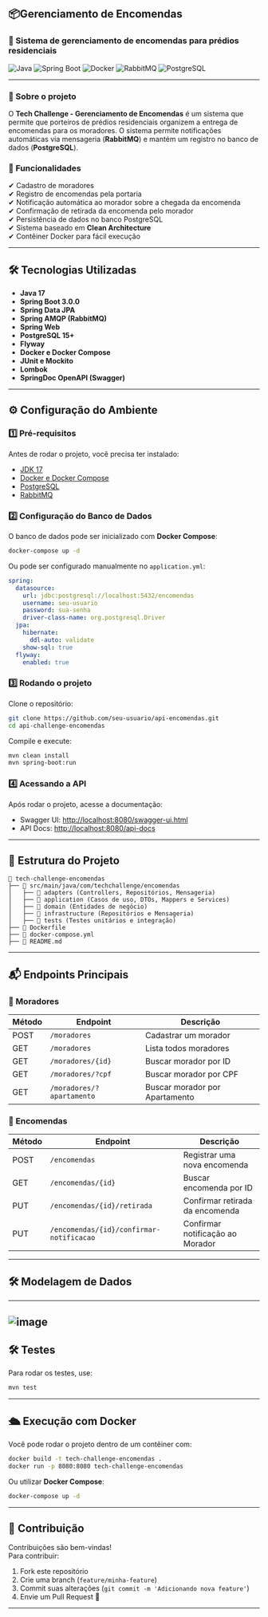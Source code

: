 ## **📦Gerenciamento de Encomendas**
### 🏢 Sistema de gerenciamento de encomendas para prédios residenciais

![Java](https://img.shields.io/badge/Java-17-blue) ![Spring Boot](https://img.shields.io/badge/Spring%20Boot-3.0.0-brightgreen) ![Docker](https://img.shields.io/badge/Docker-✔-blue) ![RabbitMQ](https://img.shields.io/badge/RabbitMQ-✔-orange) ![PostgreSQL](https://img.shields.io/badge/PostgreSQL-✔-blue)

---

### **📌 Sobre o projeto**
O **Tech Challenge - Gerenciamento de Encomendas** é um sistema que permite que porteiros de prédios residenciais organizem a entrega de encomendas para os moradores. O sistema permite notificações automáticas via mensageria (**RabbitMQ**) e mantém um registro no banco de dados (**PostgreSQL**).  

### **🚀 Funcionalidades**
✔ Cadastro de moradores  
✔ Registro de encomendas pela portaria  
✔ Notificação automática ao morador sobre a chegada da encomenda  
✔ Confirmação de retirada da encomenda pelo morador  
✔ Persistência de dados no banco PostgreSQL  
✔ Sistema baseado em **Clean Architecture**  
✔ Contêiner Docker para fácil execução  

---

## **🛠 Tecnologias Utilizadas**
- **Java 17**
- **Spring Boot 3.0.0**
- **Spring Data JPA**
- **Spring AMQP (RabbitMQ)**
- **Spring Web**
- **PostgreSQL 15+**
- **Flyway**
- **Docker e Docker Compose**
- **JUnit e Mockito**
- **Lombok**
- **SpringDoc OpenAPI (Swagger)**

---

## **⚙️ Configuração do Ambiente**
### **1️⃣ Pré-requisitos**
Antes de rodar o projeto, você precisa ter instalado:
- [JDK 17](https://adoptium.net/)
- [Docker e Docker Compose](https://www.docker.com/)
- [PostgreSQL](https://www.postgresql.org/download/)
- [RabbitMQ](https://www.rabbitmq.com/download.html)

### **2️⃣ Configuração do Banco de Dados**
O banco de dados pode ser inicializado com **Docker Compose**:
```bash
docker-compose up -d
```
Ou pode ser configurado manualmente no `application.yml`:
```yaml
spring:
  datasource:
    url: jdbc:postgresql://localhost:5432/encomendas
    username: seu-usuario
    password: sua-senha
    driver-class-name: org.postgresql.Driver
  jpa:
    hibernate:
      ddl-auto: validate
    show-sql: true
  flyway:
    enabled: true
```

### **3️⃣ Rodando o projeto**
Clone o repositório:
```bash
git clone https://github.com/seu-usuario/api-encomendas.git
cd api-challenge-encomendas
```
Compile e execute:
```bash
mvn clean install
mvn spring-boot:run
```

### **4️⃣ Acessando a API**
Após rodar o projeto, acesse a documentação:
- Swagger UI: [http://localhost:8080/swagger-ui.html](http://localhost:8080/swagger-ui.html)
- API Docs: [http://localhost:8080/api-docs](http://localhost:8080/api-docs)

---

## **📌 Estrutura do Projeto**
```
📂 tech-challenge-encomendas
├── 📂 src/main/java/com/techchallenge/encomendas
│   ├── 📂 adapters (Controllers, Repositórios, Mensageria)
│   ├── 📂 application (Casos de uso, DTOs, Mappers e Services)
│   ├── 📂 domain (Entidades de negócio)
│   ├── 📂 infrastructure (Repositórios e Mensageria)
│   ├── 📂 tests (Testes unitários e integração)
├── 📄 Dockerfile
├── 📄 docker-compose.yml
├── 📄 README.md
```

---

## **📬 Endpoints Principais**
### **🔹 Moradores**
| Método | Endpoint          | Descrição                 |
|--------|------------------|--------------------------|
| POST   | `/moradores`      | Cadastrar um morador     |
| GET   | `/moradores`      | Lista todos moradores   |
| GET    | `/moradores/{id}` | Buscar morador por ID    |
| GET    | `/moradores/?cpf` | Buscar morador por CPF    |
| GET    | `/moradores/?apartamento` | Buscar morador por Apartamento    |

### **🔹 Encomendas**
| Método | Endpoint          | Descrição                      |
|--------|------------------|--------------------------------|
| POST   | `/encomendas`      | Registrar uma nova encomenda  |
| GET    | `/encomendas/{id}` | Buscar encomenda por ID       |
| PUT    | `/encomendas/{id}/retirada` | Confirmar retirada da encomenda |
| PUT    | `/encomendas/{id}/confirmar-notificacao` | Confirmar notificação ao Morador |

---

## **🛠 Modelagem de Dados**
---
![image](https://github.com/user-attachments/assets/b1bee03b-d16d-45c0-a5a3-d552c1f013c4)
---

## **🛠 Testes**
Para rodar os testes, use:
```bash
mvn test
```

---

## **🛳 Execução com Docker**
Você pode rodar o projeto dentro de um contêiner com:
```bash
docker build -t tech-challenge-encomendas .
docker run -p 8080:8080 tech-challenge-encomendas
```
Ou utilizar **Docker Compose**:
```bash
docker-compose up -d
```

---

## **📌 Contribuição**
Contribuições são bem-vindas!  
Para contribuir:
1. Fork este repositório
2. Crie uma branch (`feature/minha-feature`)
3. Commit suas alterações (`git commit -m 'Adicionando nova feature'`)
4. Envie um Pull Request 🚀

---
